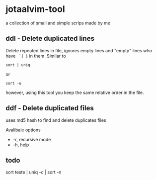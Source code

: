 # jotaalvim-tool
a collection of small and simple scrips made by me

## ddl - Delete duplicated lines
Delete repeated lines in file, ignores empty lines and "empty" lines who have ``` `{ }``` in them. Similar to
```
sort | uniq
```
or
```
sort -u
```
however, using this tool you keep the same relative order in the file.

## ddf - Delete duplicated files
uses md5 hash to find and delete duplicates files

Avalibale options 
* -r, recursive mode 
* -h, help


## todo
sort teste | uniq -c | sort -n
